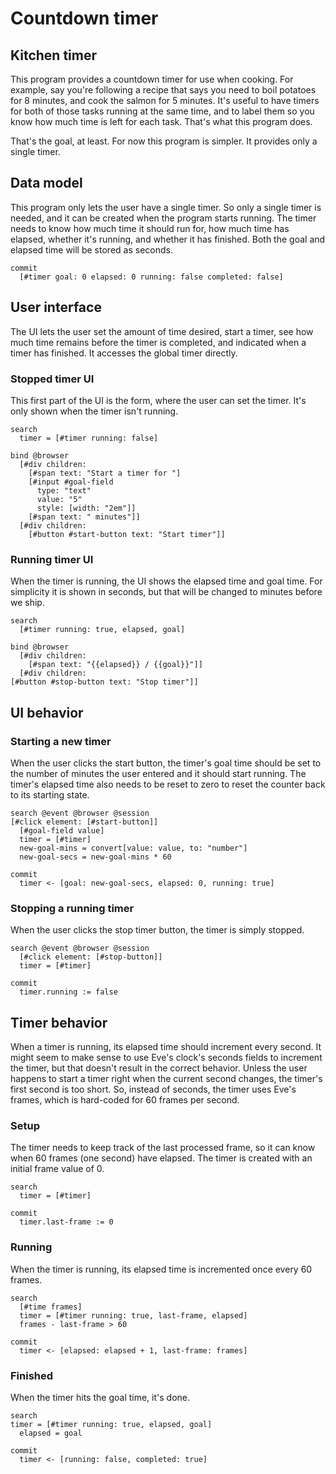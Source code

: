 # Countdown timer
## Kitchen timer
This program provides a countdown timer for use when cooking. For example, say you're following a recipe that says you need to boil potatoes for 8 minutes, and cook the salmon for 5 minutes. It's useful to have timers for both of those tasks running at the same time, and to label them so you know how much time is left for each task. That's what this program does.

That's the goal, at least. For now this program is simpler. It provides only a single timer.

## Data model
This program only lets the user have a single timer. So only a single timer is needed, and it can be created when the program starts running. The timer needs to know how much time it should run for, how much time has elapsed, whether it's running, and whether it has finished. Both the goal and elapsed time will be stored as seconds.

```
commit
  [#timer goal: 0 elapsed: 0 running: false completed: false]
```

## User interface
The UI lets the user set the amount of time desired, start a timer, see how much time remains before the timer is completed, and indicated when a timer has finished. It accesses the global timer directly.

### Stopped timer UI
This first part of the UI is the form, where the user can set the timer. It's only shown when the timer isn't running.

```
search
  timer = [#timer running: false]

bind @browser
  [#div children:
    [#span text: "Start a timer for "]
    [#input #goal-field
      type: "text"
      value: "5"
      style: [width: "2em"]]
    [#span text: " minutes"]]
  [#div children:
    [#button #start-button text: "Start timer"]]
```

### Running timer UI
When the timer is running, the UI shows the elapsed time and goal time. For simplicity it is shown in seconds, but that will be changed to minutes before we ship.

```
search
  [#timer running: true, elapsed, goal]

bind @browser
  [#div children:
    [#span text: "{{elapsed}} / {{goal}}"]]
  [#div children:
[#button #stop-button text: "Stop timer"]]
```

## UI behavior
### Starting a new timer
When the user clicks the start button, the timer's goal time should be set to the number of minutes the user entered and it should start running. The timer's elapsed time also needs to be reset to zero to reset the counter back to its starting state.

```
search @event @browser @session
[#click element: [#start-button]]
  [#goal-field value]
  timer = [#timer]
  new-goal-mins = convert[value: value, to: "number"]
  new-goal-secs = new-goal-mins * 60

commit
  timer <- [goal: new-goal-secs, elapsed: 0, running: true]
```

### Stopping a running timer
When the user clicks the stop timer button, the timer is simply stopped.

```
search @event @browser @session
  [#click element: [#stop-button]]
  timer = [#timer]

commit
  timer.running := false
```

## Timer behavior
When a timer is running, its elapsed time should increment every second. It might seem to make sense to use Eve's clock's seconds fields to increment the timer, but that doesn't result in the correct behavior. Unless the user happens to start a timer right when the current second changes, the timer's first second is too short. So, instead of seconds, the timer uses Eve's frames, which is hard-coded for 60 frames per second.

### Setup
The timer needs to keep track of the last processed frame, so it can know when 60 frames (one second) have elapsed. The timer is created with an initial frame value of 0.

```
search
  timer = [#timer]

commit
  timer.last-frame := 0
```

### Running
When the timer is running, its elapsed time is incremented once every 60 frames.

```eve
search
  [#time frames]
  timer = [#timer running: true, last-frame, elapsed]
  frames - last-frame > 60

commit
  timer <- [elapsed: elapsed + 1, last-frame: frames]
```

### Finished
When the timer hits the goal time, it's done.

```
search
timer = [#timer running: true, elapsed, goal]
  elapsed = goal

commit
  timer <- [running: false, completed: true]
```
